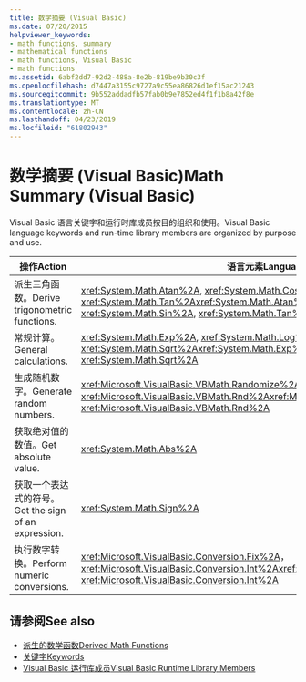 ```yaml
---
title: 数学摘要 (Visual Basic)
ms.date: 07/20/2015
helpviewer_keywords:
- math functions, summary
- mathematical functions
- math functions, Visual Basic
- math functions
ms.assetid: 6abf2dd7-92d2-488a-8e2b-819be9b30c3f
ms.openlocfilehash: d7447a3155c9727a9c55ea86826d1ef15ac21243
ms.sourcegitcommit: 9b552addadfb57fab0b9e7852ed4f1f1b8a42f8e
ms.translationtype: MT
ms.contentlocale: zh-CN
ms.lasthandoff: 04/23/2019
ms.locfileid: "61802943"
---
```

# <a name="math-summary-visual-basic"></a><span data-ttu-id="722aa-102">数学摘要 (Visual Basic)</span><span class="sxs-lookup"><span data-stu-id="722aa-102">Math Summary (Visual Basic)</span></span>
<span data-ttu-id="722aa-103">Visual Basic 语言关键字和运行时库成员按目的组织和使用。</span><span class="sxs-lookup"><span data-stu-id="722aa-103">Visual Basic language keywords and run-time library members are organized by purpose and use.</span></span>  
  
|<span data-ttu-id="722aa-104">操作</span><span class="sxs-lookup"><span data-stu-id="722aa-104">Action</span></span>|<span data-ttu-id="722aa-105">语言元素</span><span class="sxs-lookup"><span data-stu-id="722aa-105">Language element</span></span>|  
|------------|----------------------|  
|<span data-ttu-id="722aa-106">派生三角函数。</span><span class="sxs-lookup"><span data-stu-id="722aa-106">Derive trigonometric functions.</span></span>|<span data-ttu-id="722aa-107"><xref:System.Math.Atan%2A>, <xref:System.Math.Cos%2A>, <xref:System.Math.Sin%2A>, <xref:System.Math.Tan%2A></span><span class="sxs-lookup"><span data-stu-id="722aa-107"><xref:System.Math.Atan%2A>, <xref:System.Math.Cos%2A>, <xref:System.Math.Sin%2A>, <xref:System.Math.Tan%2A></span></span>|  
|<span data-ttu-id="722aa-108">常规计算。</span><span class="sxs-lookup"><span data-stu-id="722aa-108">General calculations.</span></span>|<span data-ttu-id="722aa-109"><xref:System.Math.Exp%2A>, <xref:System.Math.Log%2A>, <xref:System.Math.Sqrt%2A></span><span class="sxs-lookup"><span data-stu-id="722aa-109"><xref:System.Math.Exp%2A>, <xref:System.Math.Log%2A>, <xref:System.Math.Sqrt%2A></span></span>|  
|<span data-ttu-id="722aa-110">生成随机数字。</span><span class="sxs-lookup"><span data-stu-id="722aa-110">Generate random numbers.</span></span>|<span data-ttu-id="722aa-111"><xref:Microsoft.VisualBasic.VBMath.Randomize%2A>， <xref:Microsoft.VisualBasic.VBMath.Rnd%2A></span><span class="sxs-lookup"><span data-stu-id="722aa-111"><xref:Microsoft.VisualBasic.VBMath.Randomize%2A>, <xref:Microsoft.VisualBasic.VBMath.Rnd%2A></span></span>|  
|<span data-ttu-id="722aa-112">获取绝对值的数值。</span><span class="sxs-lookup"><span data-stu-id="722aa-112">Get absolute value.</span></span>|<xref:System.Math.Abs%2A>|  
|<span data-ttu-id="722aa-113">获取一个表达式的符号。</span><span class="sxs-lookup"><span data-stu-id="722aa-113">Get the sign of an expression.</span></span>|<xref:System.Math.Sign%2A>|  
|<span data-ttu-id="722aa-114">执行数字转换。</span><span class="sxs-lookup"><span data-stu-id="722aa-114">Perform numeric conversions.</span></span>|<span data-ttu-id="722aa-115"><xref:Microsoft.VisualBasic.Conversion.Fix%2A>， <xref:Microsoft.VisualBasic.Conversion.Int%2A></span><span class="sxs-lookup"><span data-stu-id="722aa-115"><xref:Microsoft.VisualBasic.Conversion.Fix%2A>, <xref:Microsoft.VisualBasic.Conversion.Int%2A></span></span>|  
  
## <a name="see-also"></a><span data-ttu-id="722aa-116">请参阅</span><span class="sxs-lookup"><span data-stu-id="722aa-116">See also</span></span>

- [<span data-ttu-id="722aa-117">派生的数学函数</span><span class="sxs-lookup"><span data-stu-id="722aa-117">Derived Math Functions</span></span>](../../../visual-basic/language-reference/keywords/derived-math-functions.md)
- [<span data-ttu-id="722aa-118">关键字</span><span class="sxs-lookup"><span data-stu-id="722aa-118">Keywords</span></span>](../../../visual-basic/language-reference/keywords/index.md)
- [<span data-ttu-id="722aa-119">Visual Basic 运行库成员</span><span class="sxs-lookup"><span data-stu-id="722aa-119">Visual Basic Runtime Library Members</span></span>](../../../visual-basic/language-reference/runtime-library-members.md)
